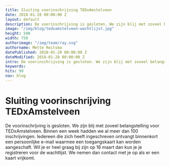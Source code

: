 ```yaml
---
title: Sluiting voorinschrijving TEDxAmstelveen
date: 2018-01-28 00:00:00 Z
layout: default
description: De voorinschrijving is gesloten. We zijn blij met zoveel belangstelling voor TEDxAmstelveen. Binnen een week hadden we al meer dan 100 inschrijvingen.
image: "/img/blog/tedxamstelveen-wachtlijst.jpg"
height: 500
width: 750
authorimage: "/img/team/ray.svg"
authorname: Mette Reitsma
datePublished: 2018-01-28 00:00:00 Z
dateModified: 2018-01-28 00:00:00 Z
intro: De voorinschrijving is gesloten. We zijn blij met zoveel belangstelling voor TEDxAmstelveen. Binnen een week hadden we al meer dan 100 inschrijvingen.
keywords:
hits: 99
nav: blog
---
```


# Sluiting voorinschrijving TEDxAmstelveen

<a href="{{site.url}}{{page.url}}" title="{{ page.title }}"><amp-img noloading width="250" height="250" alt="{{ page.title }}" layout="responsive" src="{{site.url}}{{ page.image }}" class="photo pull-left"></amp-img></a>

De voorinschrijving is gesloten. We zijn blij met zoveel belangstelling voor TEDxAmstelveen. Binnen een week hadden we al meer dan 100 inschrijvingen. Iedereen die zich heeft ingeschreven ontvangt binnenkort een persoonlijke e-mail waarmee een toegangskaart kan worden aangeschaft. Wil je er heel graag bij zijn op 16 maart dan kun je je registreren voor de wachtlijst. We nemen dan contact met je op als er een kaart vrijkomt.
